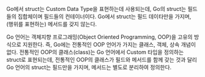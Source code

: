 Go에서 struct는 Custom Data Type을 표현하는데 사용되는데, 
Go의 struct는 필드들의 집합체이며 필드들의 컨테이너이다. 
Go에서 struct는 필드 데이타만을 가지며, (행위를 표현하는) 메서드를 갖지 않는다.

Go 언어는 객체지향 프로그래밍(Object Oriented Programming, OOP)을 고유의 방식으로 지원한다. 
즉, Go에는 전통적인 OOP 언어가 가지는 클래스, 객체, 상속 개념이 없다. 
전통적인 OOP의 클래스(class)는 Go 언어에서 Custom 타입을 정의하는 struct로 표현되는데, 전통적인 OOP의 클래스가 필드와 메서드를 함께 갖는 것과 달리 Go 언어의 struct는 필드만을 가지며, 메서드는 별도로 분리하여 정의한다.